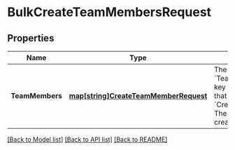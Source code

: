 # BulkCreateTeamMembersRequest

## Properties
Name | Type | Description | Notes
------------ | ------------- | ------------- | -------------
**TeamMembers** | [**map[string]CreateTeamMemberRequest**](CreateTeamMemberRequest.md) | The data used to create the &#x60;TeamMember&#x60; objects. Each key is the &#x60;idempotency_key&#x60; that maps to the &#x60;CreateTeamMemberRequest&#x60;. The maximum number of create objects is 25. | [default to null]

[[Back to Model list]](../README.md#documentation-for-models) [[Back to API list]](../README.md#documentation-for-api-endpoints) [[Back to README]](../README.md)

